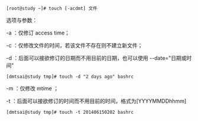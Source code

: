  ```
 [root@study ~]# touch [-acdmt] 文件
 ```

 选项与参数：

 -a ：仅修订 access time；

 -c ：仅修改文件的时间，若该文件不存在则不建立新文件；

 -d ：后面可以接欲修订的日期而不用目前的日期，也可以使用 --date="日期或时间"

 ```
 [dmtsai@study tmp]# touch -d "2 days ago" bashrc
 ```

 -m ：仅修改 mtime ；

 -t ：后面可以接欲修订的时间而不用目前的时间，格式为\[YYYYMMDDhhmm\]

 ```
 [dmtsai@study tmp]# touch -t 201406150202 bashrc
 ```



